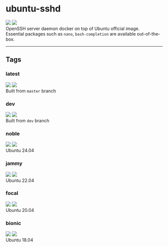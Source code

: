 # ubuntu-sshd
[![](https://img.shields.io/docker/pulls/hdavid0510/ubuntu-sshd?style=flat-square)](https://hub.docker.com/r/hdavid0510/ubuntu-sshd) [![](https://img.shields.io/github/issues/hdavid0510/docker-ubuntu-sshd?style=flat-square)](https://github.com/hdavid0510/docker-ubuntu-sshd/issues)  
OpenSSH server daemon docker on top of Ubuntu official image.  
Essential packages such as `nano`, `bash-completion` are available out-of-the-box.


---
## Tags

### latest
[![](https://img.shields.io/docker/v/hdavid0510/ubuntu-sshd/latest?style=flat-square)](https://hub.docker.com/r/hdavid0510/ubuntu-sshd) [![](https://img.shields.io/docker/image-size/hdavid0510/ubuntu-sshd/latest?style=flat-square)](https://hub.docker.com/r/hdavid0510/ubuntu-sshd)  
Built from `master` branch

### dev  
[![](https://img.shields.io/docker/v/hdavid0510/ubuntu-sshd/dev?style=flat-square)](https://hub.docker.com/r/hdavid0510/ubuntu-sshd) [![](https://img.shields.io/docker/image-size/hdavid0510/ubuntu-sshd/dev?style=flat-square)](https://hub.docker.com/r/hdavid0510/ubuntu-sshd)  
Built from `dev` branch

### noble  
[![](https://img.shields.io/docker/v/hdavid0510/ubuntu-sshd/noble?style=flat-square)](https://hub.docker.com/r/hdavid0510/ubuntu-sshd) [![](https://img.shields.io/docker/image-size/hdavid0510/ubuntu-sshd/noble?style=flat-square)](https://hub.docker.com/r/hdavid0510/ubuntu-sshd)  
Ubuntu 24.04

### jammy  
[![](https://img.shields.io/docker/v/hdavid0510/ubuntu-sshd/jammy?style=flat-square)](https://hub.docker.com/r/hdavid0510/ubuntu-sshd) [![](https://img.shields.io/docker/image-size/hdavid0510/ubuntu-sshd/jammy?style=flat-square)](https://hub.docker.com/r/hdavid0510/ubuntu-sshd)  
Ubuntu 22.04

### focal  
[![](https://img.shields.io/docker/v/hdavid0510/ubuntu-sshd/focal?style=flat-square)](https://hub.docker.com/r/hdavid0510/ubuntu-sshd) [![](https://img.shields.io/docker/image-size/hdavid0510/ubuntu-sshd/focal?style=flat-square)](https://hub.docker.com/r/hdavid0510/ubuntu-sshd)  
Ubuntu 20.04

### bionic  
[![](https://img.shields.io/docker/v/hdavid0510/ubuntu-sshd/bionic?style=flat-square)](https://hub.docker.com/r/hdavid0510/ubuntu-sshd) [![](https://img.shields.io/docker/image-size/hdavid0510/ubuntu-sshd/bionic?style=flat-square)](https://hub.docker.com/r/hdavid0510/ubuntu-sshd)  
Ubuntu 18.04
